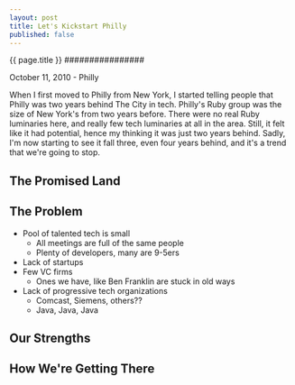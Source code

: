 ```yaml
---
layout: post
title: Let's Kickstart Philly
published: false
---
```


{{ page.title }}
################

<p class="meta">October 11, 2010 - Philly</p>

When I first moved to Philly from New York, I started telling people that
Philly was two years behind The City in tech. Philly's Ruby group was the size
of New York's from two years before. There were no real Ruby luminaries here,
and really few tech luminaries at all in the area. Still, it felt like it had
potential, hence my thinking it was just two years behind. Sadly, I'm now
starting to see it fall three, even four years behind, and it's a trend that
we're going to stop.

The Promised Land
-----------------

The Problem
-----------

- Pool of talented tech is small
  - All meetings are full of the same people
  - Plenty of developers, many are 9-5ers
- Lack of startups
- Few VC firms
  - Ones we have, like Ben Franklin are stuck in old ways
- Lack of progressive tech organizations
  - Comcast, Siemens, others??
  - Java, Java, Java

Our Strengths
-------------


How We're Getting There
-----------------------


